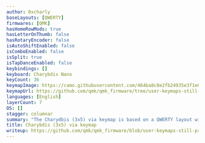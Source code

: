 ```yaml
---
author: 0xcharly
baseLayouts: [QWERTY]
firmwares: [QMK]
hasHomeRowMods: true
hasLetterOnThumb: false
hasRotaryEncoder: false
isAutoShiftEnabled: false
isComboEnabled: false
isSplit: true
isTapDanceEnabled: false
keybindings: []
keyboard: Charybdis Nano
keyCount: 36
keymapImage: https://camo.githubusercontent.com/464ba8c8e2fb24935e3f1e0f8657c88ac516c452acb4fd7700a9c6cf475fea8f/68747470733a2f2f692e696d6775722e636f6d2f7548456e71454e2e706e67
keymapUrl: https://github.com/qmk/qmk_firmware/tree/user-keymaps-still-present/keyboards/bastardkb/charybdis/3x5/keymaps/via
languages: [English]
layerCount: 7
OS: []
stagger: columnar
summary: "The Charydbis (3x5) via keymap is based on a QWERTY layout with home row mods and Miryoku-inspired layers, and some features and changes specific to the Charybdis. This layout supports RGB matrix and VIA."
title: Charybdis (3x5) via keymap
writeup: https://github.com/qmk/qmk_firmware/blob/user-keymaps-still-present/keyboards/bastardkb/charybdis/3x5/keymaps/via/readme.md
---
```

